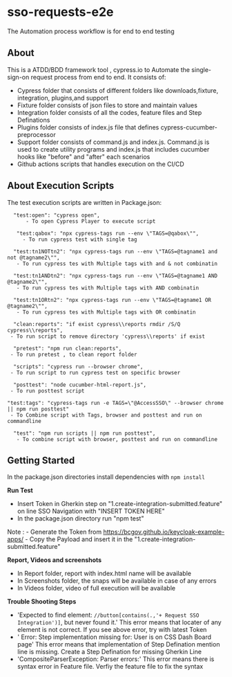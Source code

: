 # sso-requests-e2e

The Automation process workflow is for end to end testing

## About

This is a ATDD/BDD framework tool , cypress.io to Automate the single-sign-on request process from end to end.
It consists of:

- Cypress folder that consists of different folders like downloads,fixture, integration, plugins,and support
- Fixture folder consists of json files to store and maintain values
- Integration folder consists of all the codes, feature files and Step Definations
- Plugins folder consists of index.js file that defines cypress-cucumber-preprocessor
- Support folder consists of command.js and index.js. Command.js is used to create utility programs and index.js that includes cucumber hooks like "before" and "after" each scenarios
- Github actions scripts that handles execution on the CI/CD 


## About Execution Scripts

The test execution scripts are written in Package.json:
	 
      "test:open": "cypress open",
 	      - To open Cypress Player to execute script

 	   "test:qabox": "npx cypress-tags run --env \"TAGS=@qabox\"",
	     - To run cypress test with single tag

      "test:tn1NOTtn2": "npx cypress-tags run --env \"TAGS=@tagname1 and not @tagname2\"",
       - To run cypress tes with Multiple tags with and & not combinatin

      "test:tn1ANDtn2": "npx cypress-tags run --env \"TAGS=@tagname1 AND @tagname2\"",
       - To run cypress tes with Multiple tags with AND combinatin

      "test:tn1ORtn2": "npx cypress-tags run --env \"TAGS=@tagname1 OR @tagname2\"",
       - To run cypress tes with Multiple tags with OR combinatin

      "clean:reports": "if exist cypress\\reports rmdir /S/Q cypress\\reports",
	 - To run script to remove directory 'cypress\\reports' if exist

      "pretest": "npm run clean:reports",
	 - To run pretest , to clean report folder

      "scripts": "cypress run --browser chrome",
	 - To run script to run cypress test on specific browser

      "posttest": "node cucumber-html-report.js",
	 - To run posttest script

	"test:tags": "cypress-tags run -e TAGS=\"@AccessSSO\" --browser chrome || npm run posttest"
  	 - To Combine script with Tags, browser and posttest and run on commandline

      "test": "npm run scripts || npm run posttest",
       - To combine script with browser, posttest and run on commandline

    

## Getting Started

In the package.json directories install dependencies with `npm install`

**Run Test**
- Insert Token in Gherkin step on "1.create-integration-submitted.feature" on line SSO Navigation with "INSERT TOKEN HERE"
- In the package.json directory run "npm test"

Note : - Generate the Token from https://bcgov.github.io/keycloak-example-apps/
       - Copy the Payload and insert it in the "1.create-integration-submitted.feature"

**Report, Videos and screenshots**

- In Report folder, report with index.html name will be available
- In Screenshots folder, the snaps will be available in case of any errors
- In Videos folder, video of full execution will be available

**Trouble Shooting Steps**
- 'Expected to find element: `//button[contains(.,'+ Request SSO Integration')]`, but never found it.'
This error means that locater of any element is not correct. If you see above error, try with latest Token
- ' Error: Step implementation missing for:  User is on CSS Dash Board page'
This error means that implementation of Step Defination mention line is missing. Create a Step Defination for missing Gherkin Line
- 'CompositeParserException: Parser errors:'
This error means there is syntax error in Feature file. Verfiy the feature file to fix the syntax
